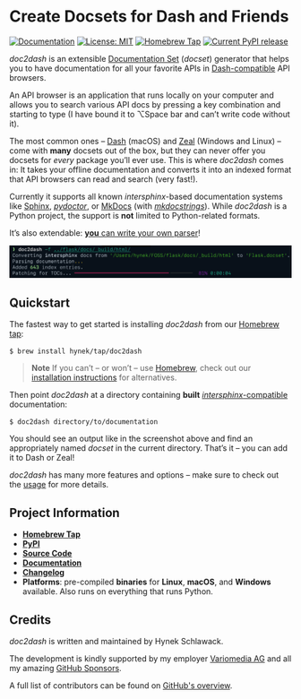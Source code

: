 # Create Docsets for Dash and Friends

[![Documentation](https://img.shields.io/badge/Docs-Read%20The%20Docs-black)](https://doc2dash.hynek.me/)
[![License: MIT](https://img.shields.io/badge/license-MIT-C06524)](https://github.com/hynek/doc2dash/blob/main/LICENSE)
[![Homebrew Tap](https://img.shields.io/badge/Homebrew-tap-brown)](https://github.com/hynek/homebrew-tap)
[![Current PyPI release](https://img.shields.io/pypi/v/doc2dash)](https://pypi.org/project/doc2dash/)

<!-- begin-short -->

*doc2dash* is an extensible [Documentation Set](https://developer.apple.com/library/archive/documentation/DeveloperTools/Conceptual/Documentation_Sets/010-Overview_of_Documentation_Sets/docset_overview.html#//apple_ref/doc/uid/TP40005266-CH13-SW6) (*docset*) generator that helps you to have documentation for all your favorite APIs in [Dash-compatible](https://kapeli.com/dash/) API browsers.

An API browser is an application that runs locally on your computer and allows you to search various API docs by pressing a key combination and starting to type (I have bound it to ⌥Space bar and can’t write code without it).

The most common ones – [Dash](https://kapeli.com/dash) (macOS) and [Zeal](https://zealdocs.org) (Windows and Linux) – come with **many** docsets out of the box, but they can never offer you docsets for *every* package you’ll ever use.
This is where *doc2dash* comes in:
It takes your offline documentation and converts it into an indexed format that API browsers can read and search (very fast!).

Currently it supports all known *intersphinx*-based documentation systems like [Sphinx](https://www.sphinx-doc.org/), [*pydoctor*](https://github.com/twisted/pydoctor), or [MkDocs](https://www.mkdocs.org) (with [*mkdocstrings*](https://mkdocstrings.github.io)).
While *doc2dash* is a Python project, the support is **not** limited to Python-related formats.

It’s also extendable: [**you** can write your own parser](https://doc2dash.hynek.me/en/latest/extending/)!

![doc2dash Session](docs/doc2dash-session.png)


## Quickstart

The fastest way to get started is installing *doc2dash* from our [Homebrew tap](https://github.com/hynek/homebrew-tap):

```shell
$ brew install hynek/tap/doc2dash
```

> **Note**
> If you can’t – or won’t – use [Homebrew](https://brew.sh), check out our [installation instructions](https://doc2dash.hynek.me/en/latest/installation/) for alternatives.

Then point *doc2dash* at a directory containing **built** [*intersphinx*-compatible](https://doc2dash.hynek.me/en/stable/formats/) documentation:

```shell
$ doc2dash directory/to/documentation
```

You should see an output like in the screenshot above and find an appropriately named *docset* in the current directory.
That’s it – you can add it to Dash or Zeal!

*doc2dash* has many more features and options – make sure to check out the [usage](https://doc2dash.hynek.me/en/stable/usage/) for more details.


## Project Information

- [**Homebrew Tap**](https://github.com/hynek/homebrew-tap)
- [**PyPI**](https://pypi.org/project/doc2dash/)
- [**Source Code**](https://github.com/hynek/doc2dash)
- [**Documentation**](https://doc2dash.rtfd.io/)
- [**Changelog**](https://github.com/hynek/doc2dash/blob/main/CHANGELOG.md)
- **Platforms**: pre-compiled **binaries** for **Linux**, **macOS**, and **Windows** available.
  Also runs on everything that runs Python.


## Credits

*doc2dash* is written and maintained by Hynek Schlawack.

The development is kindly supported by my employer [Variomedia AG](https://www.variomedia.de/) and all my amazing [GitHub Sponsors](https://github.com/sponsors/hynek).

A full list of contributors can be found on [GitHub's overview](https://github.com/hynek/doc2dash/graphs/contributors).
